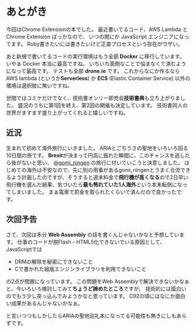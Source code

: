 # あとがき

今回はChrome Extensionの本でした。
最近書いてるコード、AWS Lambda と Chrome Extension ばっかなので、
いつの間にか JavaScript エンジニアになってます。
Ruby書きたいには書きたいけど正直プロセスという存在がウザい。

あと新規で書いてるコードの実行環境はもう全部 **Docker** に移行しています。
いやぁ Docker 本当に最高ですね。
いちいち面倒なことで悩まなくて済むようになって最高です。
テストも全部 **drone.io** です。
これからなにか作るなら AWS lambda (というか**Serverless**) か **ECS** (Elastic Container Service) 以外の環境は選択肢に無いですね。

世間ではコミケだけでなく、技術書オンリー即売会**技術書典**も立ち上がりました。
盛況のうちに第1回を終え、第2回の開催も決定しています。
技術書同人の世界がますます盛り上がってくれると嬉しいですね。

## 近況

生まれて初めて海外旅行にいきました。
ARIAとごちうさの聖地をいろいろ回る10日間の旅です。
**Brexit**が決まって円高に振れた瞬間に、このチャンスを逃したら後がないと思い、 [@gomi_ningen](https://twitter.com/gomi_ningen) の旅行に付いていこうと決意しました。
はじめての海外は不安なので、先に別の用事があるgomi_ningenとうまく合流できるよう計画したのですが、そうすると週末料金で**飛行機が高くなる**ので2日早い飛行機を選んだ結果、気づいたら**最も怖れていた1人海外**という本末転倒になってしまいました。
まぁ電車で罰金を取られたくらいで済んだので良かったです。

## 次回予告

さて、次回は多分 **Web Assembly** の話を書くんじゃないかなと予想しています。
仕事のコードが脱Flash・HTML5化できないでいる原因として、JavaScriptでは

- DRMの解除を秘密にできないこと
- Cで書かれた組版エンジンライブラリを利用できないこと

の2点が問題になっています。
この問題をWeb Assemblyで解決できないかなぁと、今いろいろ検討してみて**ちょうど諦めたところ**ですが、
技術的には面白いのでもう少し突っ込んでみようかなと思っています。
C92の頃にはなにか面白い成果があるんじゃないかなぁ。

と言いつつもしかしたらARIAの聖地巡礼本になってる可能性も無きにしもあらずです。
